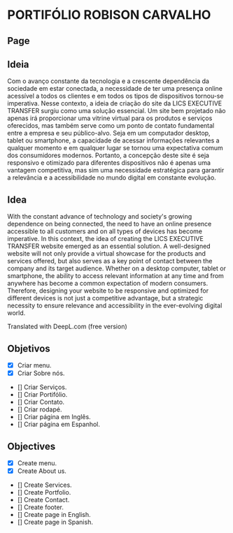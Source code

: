 # PORTIFÓLIO ROBISON CARVALHO

## Page


## Ideia
Com o avanço constante da tecnologia e a crescente dependência da sociedade em estar conectada, a necessidade de ter uma presença online acessível a todos os clientes e em todos os tipos de dispositivos tornou-se imperativa. Nesse contexto, a ideia de criação do site da LICS EXECUTIVE TRANSFER surgiu como uma solução essencial. Um site bem projetado não apenas irá proporcionar uma vitrine virtual para os produtos e serviços oferecidos, mas também serve como um ponto de contato fundamental entre a empresa e seu público-alvo. Seja em um computador desktop, tablet ou smartphone, a capacidade de acessar informações relevantes a qualquer momento e em qualquer lugar se tornou uma expectativa comum dos consumidores modernos. Portanto, a concepção deste site é seja responsivo e otimizado para diferentes dispositivos não é apenas uma vantagem competitiva, mas sim uma necessidade estratégica para garantir a relevância e a acessibilidade no mundo digital em constante evolução.

## Idea
With the constant advance of technology and society's growing dependence on being connected, the need to have an online presence accessible to all customers and on all types of devices has become imperative. In this context, the idea of creating the LICS EXECUTIVE TRANSFER website emerged as an essential solution. A well-designed website will not only provide a virtual showcase for the products and services offered, but also serves as a key point of contact between the company and its target audience. Whether on a desktop computer, tablet or smartphone, the ability to access relevant information at any time and from anywhere has become a common expectation of modern consumers. Therefore, designing your website to be responsive and optimized for different devices is not just a competitive advantage, but a strategic necessity to ensure relevance and accessibility in the ever-evolving digital world.

Translated with DeepL.com (free version)

## Objetivos
- [X] Criar menu.
- [X] Criar Sobre nós.
- [] Criar Serviços.
- [] Criar Portifólio.
- [] Criar Contato.
- [] Criar rodapé.
- [] Criar página em Inglês.
- [] Criar página em Espanhol.

## Objectives
- [X] Create menu.
- [x] Create About us.
- [] Create Services.
- [] Create Portfolio.
- [] Create Contact.
- [] Create footer.
- [] Create page in English.
- [] Create page in Spanish.